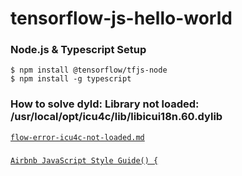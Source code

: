 # tensorflow-js-hello-world

### Node.js & Typescript Setup

`$ npm install @tensorflow/tfjs-node`  
`$ npm install -g typescript`

### How to solve dyld: Library not loaded: /usr/local/opt/icu4c/lib/libicui18n.60.dylib

[`flow-error-icu4c-not-loaded.md`](https://gist.github.com/berkedel/d1fc6d13651c16002f64653096d1fded)

###

[`Airbnb JavaScript Style Guide() {`](https://github.com/airbnb/javascript)
